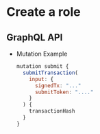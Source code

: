 
# Create a role

## GraphQL API

- Mutation Example
  ```javascript
  mutation submit {
    submitTransaction(
      input: {
        signedTx: "..."
        submitToken: "...."
      }
    ) {
      transactionHash
    }
  }
  ```